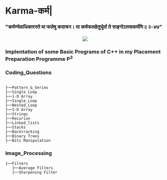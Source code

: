 ﻿# Karma-कर्म|

<h3 style=”color:green”>"कर्मण्येवाधिकारस्ते मा फलेषु कदाचन। मा कर्मफलहेतुर्भूर्मा ते सङ्गोऽस्त्वकर्मणि॥ २-४७"</h3>



<div align="center" style="margin: 20px">
  <img src="https://github.com/rishabh-bansal/Data-Structures/raw/master/image.jpg">
</div>

### <p>Implentation of some Basic Programs of C++ in my Placement Preparation Programme P<sup>3</sup></p>






### Coding_Questions
```

├──Pattern_&_Series
├──Single_Loop
├──1-D Array
├──Single_Loop
├──Nested_Loop
├──2-D Array
├──Strings
├──Recurion
├──Linked_lists
├──Stacks
├──Backtracking
├──Binary Trees
├──Bits Manipulation
```



### Image_Processing

```
├──Filters
   ├──Average Filters
   ├──Sharpening Filter
